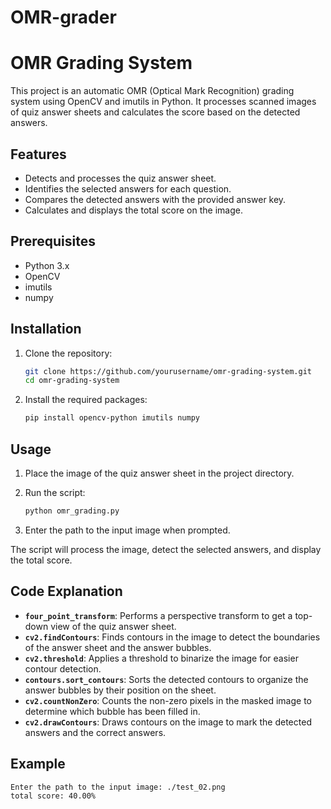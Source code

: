 # OMR-grader
# OMR Grading System

This project is an automatic OMR (Optical Mark Recognition) grading system using OpenCV and imutils in Python. It processes scanned images of quiz answer sheets and calculates the score based on the detected answers.

## Features
- Detects and processes the quiz answer sheet.
- Identifies the selected answers for each question.
- Compares the detected answers with the provided answer key.
- Calculates and displays the total score on the image.

## Prerequisites
- Python 3.x
- OpenCV
- imutils
- numpy

## Installation
1. Clone the repository:
    ```bash
    git clone https://github.com/yourusername/omr-grading-system.git
    cd omr-grading-system
    ```

2. Install the required packages:
    ```bash
    pip install opencv-python imutils numpy
    ```

## Usage
1. Place the image of the quiz answer sheet in the project directory.
2. Run the script:
    ```bash
    python omr_grading.py
    ```

3. Enter the path to the input image when prompted.

The script will process the image, detect the selected answers, and display the total score.

## Code Explanation
- **`four_point_transform`**: Performs a perspective transform to get a top-down view of the quiz answer sheet.
- **`cv2.findContours`**: Finds contours in the image to detect the boundaries of the answer sheet and the answer bubbles.
- **`cv2.threshold`**: Applies a threshold to binarize the image for easier contour detection.
- **`contours.sort_contours`**: Sorts the detected contours to organize the answer bubbles by their position on the sheet.
- **`cv2.countNonZero`**: Counts the non-zero pixels in the masked image to determine which bubble has been filled in.
- **`cv2.drawContours`**: Draws contours on the image to mark the detected answers and the correct answers.

## Example
```bash
Enter the path to the input image: ./test_02.png
total score: 40.00%
